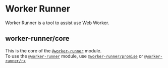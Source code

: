 # Worker Runner
Worker Runner is a tool to assist use Web Worker.

## worker-runner/core
This is the core of the [`@worker-runner`](https://www.npmjs.com/~worker-runner) module.  
To use the [`@worker-runner`](https://www.npmjs.com/~worker-runner) module, use [`@worker-runner/promise`](https://www.npmjs.com/package/@worker-runner/promise) or [`@worker-runner/rx`](https://www.npmjs.com/package/@worker-runner/rx)